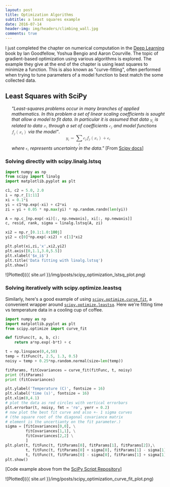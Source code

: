 ```yaml
---
layout: post
title: Optimization Algorithms 
subtitle: a least squares example
date: 2016-07-14
header-img: img/headers/climbing_wall.jpg
comments: true
---
```


I just completed the chapter on numerical computation in the [Deep Learning](http://www.deeplearningbook.org/) book by Ian Goodfellow, Yoshua Bengio and Aaron Courville. The topic of gradient-based optimization using various algorithms is explored. The example they give at the end of the chapter is using least squares to minimize a function.  This is also known as "curve-fitting", often performed when trying to tune parameters of a model function to best match the some collected data.

## Least Squares with SciPy

<p style="margin-left:20px"><i>"Least-squares problems occur in many branches of applied
mathematics. In this problem a set of linear scaling coefficients is
sought that allow a model to fit data. In particular it is assumed
that data</i> 
<math xmlns="http://www.w3.org/1998/Math/MathML">
  <msub>
    <mi>y</mi>
    <mrow class="MJX-TeXAtom-ORD">
      <mi>i</mi>
    </mrow>
  </msub>
</math>
<i>is related to data</i>
<math xmlns="http://www.w3.org/1998/Math/MathML">
  <msub>
    <mrow class="MJX-TeXAtom-ORD">
      <mi mathvariant="bold">x</mi>
    </mrow>
    <mrow class="MJX-TeXAtom-ORD">
      <mi>i</mi>
    </mrow>
  </msub>
</math>
<i>through a set of coefficients</i>
<math xmlns="http://www.w3.org/1998/Math/MathML">
  <msub>
    <mi>c</mi>
    <mrow class="MJX-TeXAtom-ORD">
      <mi>j</mi>
    </mrow>
  </msub>
</math>
<i>and model functions</i>
<math xmlns="http://www.w3.org/1998/Math/MathML">
  <msub>
    <mi>f</mi>
    <mrow class="MJX-TeXAtom-ORD">
      <mi>j</mi>
    </mrow>
  </msub>
  <mrow>
    <mo>(</mo>
    <msub>
      <mrow class="MJX-TeXAtom-ORD">
        <mi mathvariant="bold">x</mi>
      </mrow>
      <mrow class="MJX-TeXAtom-ORD">
        <mi>i</mi>
      </mrow>
    </msub>
    <mo>)</mo>
  </mrow>
</math>
<i>via the model"</i>.<br/>
<math xmlns="http://www.w3.org/1998/Math/MathML" display="block">
  <msub>
    <mi>y</mi>
    <mrow class="MJX-TeXAtom-ORD">
      <mi>i</mi>
    </mrow>
  </msub>
  <mo>=</mo>
  <munder>
    <mo>&#x2211;<!-- ∑ --></mo>
    <mrow class="MJX-TeXAtom-ORD">
      <mi>j</mi>
    </mrow>
  </munder>
  <msub>
    <mi>c</mi>
    <mrow class="MJX-TeXAtom-ORD">
      <mi>j</mi>
    </mrow>
  </msub>
  <msub>
    <mi>f</mi>
    <mrow class="MJX-TeXAtom-ORD">
      <mi>j</mi>
    </mrow>
  </msub>
  <mrow>
    <mo>(</mo>
    <msub>
      <mrow class="MJX-TeXAtom-ORD">
        <mi mathvariant="bold">x</mi>
      </mrow>
      <mrow class="MJX-TeXAtom-ORD">
        <mi>i</mi>
      </mrow>
    </msub>
    <mo>)</mo>
  </mrow>
  <mo>+</mo>
  <msub>
    <mi>&#x03F5;<!-- ϵ --></mi>
    <mrow class="MJX-TeXAtom-ORD">
      <mi>i</mi>
    </mrow>
  </msub>
</math>
<i>where</i>
 <math xmlns="http://www.w3.org/1998/Math/MathML">
  <msub>
    <mi>&#x03F5;<!-- ϵ --></mi>
    <mrow class="MJX-TeXAtom-ORD">
      <mi>i</mi>
    </mrow>
  </msub>
</math>
<i>represents uncertainty in the data."</i> [From <a href="http://docs.scipy.org/doc/scipy/reference/tutorial/linalg.html">Scipy docs</a>]</p>

### Solving directly with scipy.linalg.lstsq

```python
import numpy as np
from scipy import linalg
import matplotlib.pyplot as plt

c1, c2 = 5.0, 2.0
i = np.r_[1:11]
xi = 0.1*i
yi = c1*np.exp(-xi) + c2*xi
zi = yi + 0.05 * np.max(yi) * np.random.randn(len(yi))

A = np.c_[np.exp(-xi)[:, np.newaxis], xi[:, np.newaxis]]
c, resid, rank, sigma = linalg.lstsq(A, zi)

xi2 = np.r_[0.1:1.0:100j]
yi2 = c[0]*np.exp(-xi2) + c[1]*xi2

plt.plot(xi,zi,'x',xi2,yi2)
plt.axis([0,1.1,3.0,5.5])
plt.xlabel('$x_i$')
plt.title('Data fitting with linalg.lstsq')
plt.show()
```

![Plotted]({{ site.url }}/img/posts/scipy_optimization_lstsq_plot.png)

### Solving iteratively with scipy.optimize.leastsq

Similarly, here's a good example of using <a href="http://docs.scipy.org/doc/scipy/reference/generated/scipy.optimize.curve_fit.html">`scipy.optimize.curve_fit`</a>, a convenient wrapper around <a href="http://docs.scipy.org/doc/scipy/reference/generated/scipy.optimize.leastsq.html">`scipy.optimize.leastsq`</a>.  Here we're fitting time vs temperature data in a cooling cup of coffee.
 
```python 
import numpy as np
import matplotlib.pyplot as plt
from scipy.optimize import curve_fit

def fitFunc(t, a, b, c):
    return a*np.exp(-b*t) + c

t = np.linspace(0,4,50)
temp = fitFunc(t, 2.5, 1.3, 0.5)
noisy = temp + 0.25*np.random.normal(size=len(temp))

fitParams, fitCovariances = curve_fit(fitFunc, t, noisy)
print (fitParams)
print (fitCovariances)

plt.ylabel('Temperature (C)', fontsize = 16)
plt.xlabel('time (s)', fontsize = 16)
plt.xlim(0,4.1)
# plot the data as red circles with vertical errorbars
plt.errorbar(t, noisy, fmt = 'ro', yerr = 0.2)
# now plot the best fit curve and also +- 1 sigma curves
# (the square root of the diagonal covariance matrix  
# element is the uncertianty on the fit parameter.)
sigma = [fitCovariances[0,0], \
         fitCovariances[1,1], \
         fitCovariances[2,2] \
         ]
plt.plot(t, fitFunc(t, fitParams[0], fitParams[1], fitParams[2]),\
         t, fitFunc(t, fitParams[0] + sigma[0], fitParams[1] - sigma[1], fitParams[2] + sigma[2]),\
         t, fitFunc(t, fitParams[0] - sigma[0], fitParams[1] + sigma[1], fitParams[2] - sigma[2]))
plt.show()
```

[Code example above from the <a href="http://scipyscriptrepo.com/wp/?p=76">SciPy Script Repository</a>]

![Plotted]({{ site.url }}/img/posts/scipy_optimization_curve_fit_plot.png)